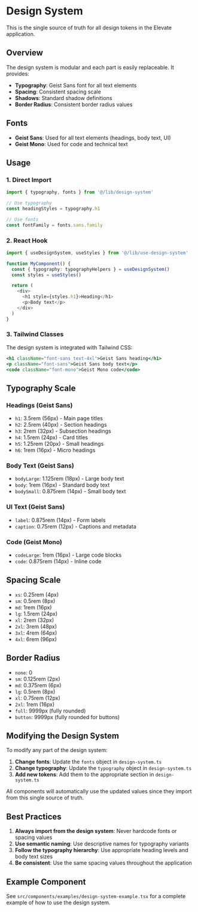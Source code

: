 # Design System

This is the single source of truth for all design tokens in the Elevate application.

## Overview

The design system is modular and each part is easily replaceable. It provides:

- **Typography**: Geist Sans font for all text elements
- **Spacing**: Consistent spacing scale
- **Shadows**: Standard shadow definitions
- **Border Radius**: Consistent border radius values

## Fonts

- **Geist Sans**: Used for all text elements (headings, body text, UI)
- **Geist Mono**: Used for code and technical text

## Usage

### 1. Direct Import

```typescript
import { typography, fonts } from '@/lib/design-system'

// Use typography
const headingStyles = typography.h1

// Use fonts
const fontFamily = fonts.sans.family
```

### 2. React Hook

```typescript
import { useDesignSystem, useStyles } from '@/lib/use-design-system'

function MyComponent() {
  const { typography: typographyHelpers } = useDesignSystem()
  const styles = useStyles()

  return (
    <div>
      <h1 style={styles.h1}>Heading</h1>
      <p>Body text</p>
    </div>
  )
}
```

### 3. Tailwind Classes

The design system is integrated with Tailwind CSS:

```jsx
<h1 className="font-sans text-4xl">Geist Sans heading</h1>
<p className="font-sans">Geist Sans body text</p>
<code className="font-mono">Geist Mono code</code>
```

## Typography Scale

### Headings (Geist Sans)
- `h1`: 3.5rem (56px) - Main page titles
- `h2`: 2.5rem (40px) - Section headings
- `h3`: 2rem (32px) - Subsection headings
- `h4`: 1.5rem (24px) - Card titles
- `h5`: 1.25rem (20px) - Small headings
- `h6`: 1rem (16px) - Micro headings

### Body Text (Geist Sans)
- `bodyLarge`: 1.125rem (18px) - Large body text
- `body`: 1rem (16px) - Standard body text
- `bodySmall`: 0.875rem (14px) - Small body text

### UI Text (Geist Sans)
- `label`: 0.875rem (14px) - Form labels
- `caption`: 0.75rem (12px) - Captions and metadata

### Code (Geist Mono)
- `codeLarge`: 1rem (16px) - Large code blocks
- `code`: 0.875rem (14px) - Inline code

## Spacing Scale

- `xs`: 0.25rem (4px)
- `sm`: 0.5rem (8px)
- `md`: 1rem (16px)
- `lg`: 1.5rem (24px)
- `xl`: 2rem (32px)
- `2xl`: 3rem (48px)
- `3xl`: 4rem (64px)
- `4xl`: 6rem (96px)

## Border Radius

- `none`: 0
- `sm`: 0.125rem (2px)
- `md`: 0.375rem (6px)
- `lg`: 0.5rem (8px)
- `xl`: 0.75rem (12px)
- `2xl`: 1rem (16px)
- `full`: 9999px (fully rounded)
- `button`: 9999px (fully rounded for buttons)

## Modifying the Design System

To modify any part of the design system:

1. **Change fonts**: Update the `fonts` object in `design-system.ts`
2. **Change typography**: Update the `typography` object in `design-system.ts`
3. **Add new tokens**: Add them to the appropriate section in `design-system.ts`

All components will automatically use the updated values since they import from this single source of truth.

## Best Practices

1. **Always import from the design system**: Never hardcode fonts or spacing values
2. **Use semantic naming**: Use descriptive names for typography variants
3. **Follow the typography hierarchy**: Use appropriate heading levels and body text sizes
4. **Be consistent**: Use the same spacing values throughout the application

## Example Component

See `src/components/examples/design-system-example.tsx` for a complete example of how to use the design system.